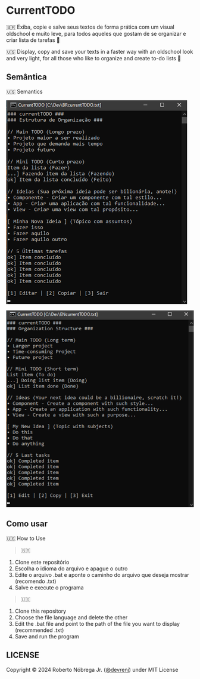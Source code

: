 # CurrentTODO
🇧🇷 Exiba, copie e salve seus textos de forma prática com um visual oldschool e muito leve, para todos aqueles que gostam de se organizar e criar lista de tarefas 💙

🇺🇸 Display, copy and save your texts in a faster way with an oldschool look and very light, for all those who like to organize and create to-do lists 💙

## Semântica
🇺🇸 Semantics

![Semântica BR CurrentTODO](BRCurrentTodo.png)

![Semantics EN CurrentTODO](ENCurrentTodo.png)

## Como usar
🇺🇸 How to Use

>🇧🇷 
1. Clone este repositório
2. Escolha o idioma do arquivo e apague o outro
3. Edite o arquivo .bat e aponte o caminho do arquivo que deseja mostrar (recomendo .txt)
4. Salve e execute o programa

>🇺🇸 
1. Clone this repository
2. Choose the file language and delete the other
3. Edit the .bat file and point to the path of the file you want to display (recommended .txt)
4. Save and run the program

## LICENSE

Copyright &copy; 2024 Roberto Nóbrega Jr. ([@devrenj](https://github.com/devrenj)) under MIT License